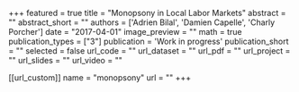 
+++
featured = true
title = "Monopsony in Local Labor Markets"
abstract = ""
abstract_short = ""
authors = ['Adrien Bilal', 'Damien Capelle', 'Charly Porcher']
date = "2017-04-01"
image_preview = ""
math = true
publication_types = ["3"]
publication = 'Work in progress'
publication_short = ""
selected = false
url_code = ""
url_dataset = ""
url_pdf = ""
url_project = ""
url_slides = ""
url_video = ""

[[url_custom]]
name = "monopsony"
url = ""
+++

